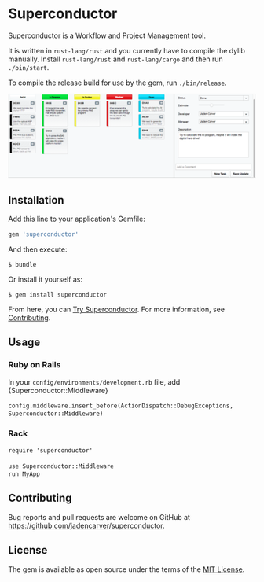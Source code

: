 # Superconductor

Superconductor is a Workflow and Project Management tool.

It is written in `rust-lang/rust` and you currently have to compile the dylib manually.
Install `rust-lang/rust` and `rust-lang/cargo` and then run `./bin/start`.

To compile the release build for use by the gem, run `./bin/release`.

![Superconductor](spec/integration/screenshots/tasks-by_status.png)

## Installation

Add this line to your application's Gemfile:

```ruby
gem 'superconductor'
```

And then execute:

    $ bundle

Or install it yourself as:

    $ gem install superconductor

From here, you can [Try Superconductor](javascript:PM.toggle();).
For more information, see [Contributing](#label-Contributing).

## Usage

### Ruby on Rails

In your `config/environments/development.rb` file, add {Superconductor::Middleware}

```
config.middleware.insert_before(ActionDispatch::DebugExceptions, Superconductor::Middleware)
```

### Rack

```
require 'superconductor'

use Superconductor::Middleware
run MyApp
```

## Contributing

Bug reports and pull requests are welcome on GitHub at https://github.com/jadencarver/superconductor.


## License

The gem is available as open source under the terms of the [MIT License](http://opensource.org/licenses/MIT).


